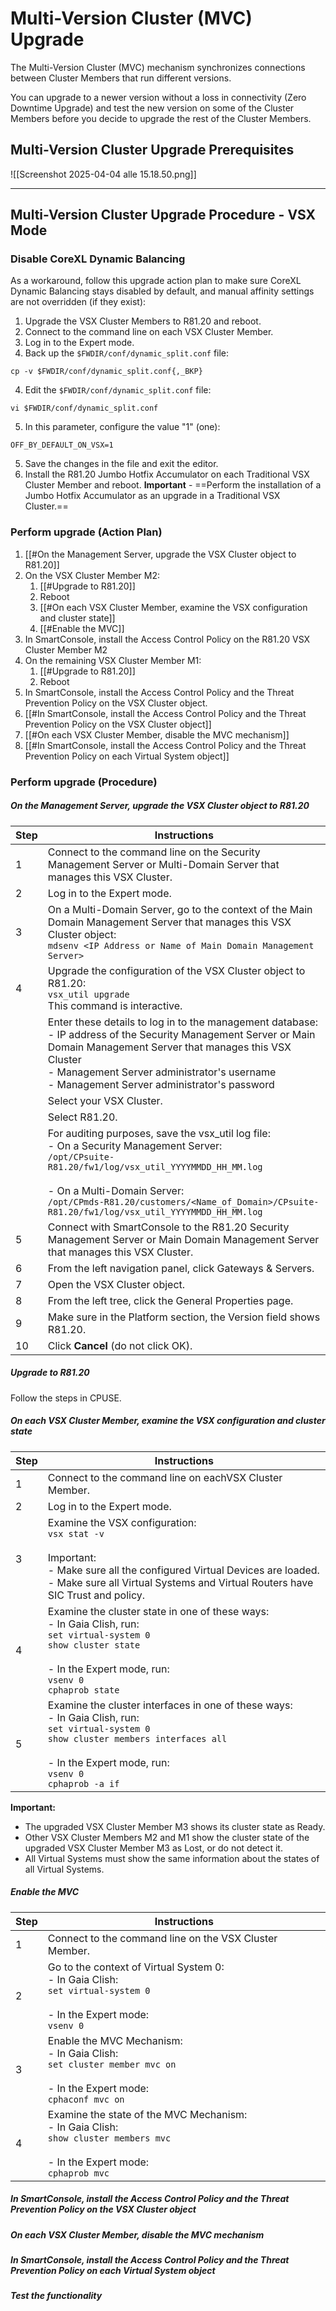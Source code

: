 # Multi-Version Cluster (MVC) Upgrade
The Multi-Version Cluster (MVC) mechanism synchronizes connections between Cluster Members that run different versions. 

You can upgrade to a newer version without a loss in connectivity (Zero Downtime Upgrade) and test the new version on some of the Cluster Members before you decide to upgrade the rest of the Cluster Members.

## Multi-Version Cluster Upgrade Prerequisites

![[Screenshot 2025-04-04 alle 15.18.50.png]]

---
## Multi-Version Cluster Upgrade Procedure - VSX Mode
### Disable CoreXL Dynamic Balancing
As a workaround, follow this upgrade action plan to make sure CoreXL Dynamic Balancing stays disabled by default, and manual affinity settings are not overridden (if they exist): 
1. Upgrade the VSX Cluster Members to R81.20 and reboot. 
2. Connect to the command line on each VSX Cluster Member. 
3. Log in to the Expert mode. 
4. Back up the `$FWDIR/conf/dynamic_split.conf` file: 
```
cp -v $FWDIR/conf/dynamic_split.conf{,_BKP} 
```
4. Edit the `$FWDIR/conf/dynamic_split.conf` file: 
```
vi $FWDIR/conf/dynamic_split.conf 
```
5. In this parameter, configure the value "1" (one): 
```
OFF_BY_DEFAULT_ON_VSX=1 
```
5. Save the changes in the file and exit the editor. 
6. Install the R81.20 Jumbo Hotfix Accumulator on each Traditional VSX Cluster Member and reboot. 
   **Important** - ==Perform the installation of a Jumbo Hotfix Accumulator as an upgrade in a Traditional VSX Cluster.==
### Perform upgrade (Action Plan)
1. [[#On the Management Server, upgrade the VSX Cluster object to R81.20]]
2. On the VSX Cluster Member M2: 
	1. [[#Upgrade to R81.20]]
	2. Reboot
	3. [[#On each VSX Cluster Member, examine the VSX configuration and cluster state]]
	4. [[#Enable the MVC]]
3. In SmartConsole, install the Access Control Policy on the R81.20 VSX Cluster Member M2 
4. On the remaining VSX Cluster Member M1: 
	1. [[#Upgrade to R81.20]]
	2. Reboot
5. In SmartConsole, install the Access Control Policy and the Threat Prevention Policy on the VSX Cluster object. 
6. [[#In SmartConsole, install the Access Control Policy and the Threat Prevention Policy on the VSX Cluster object]]
7. [[#On each VSX Cluster Member, disable the MVC mechanism]]
8. [[#In SmartConsole, install the Access Control Policy and the Threat Prevention Policy on each Virtual System object]]

### Perform upgrade (Procedure)
##### On the Management Server, upgrade the VSX Cluster object to R81.20
| Step | Instructions                                                                                                                                                                                                                                                                                    |
| ---- | ----------------------------------------------------------------------------------------------------------------------------------------------------------------------------------------------------------------------------------------------------------------------------------------------- |
| 1    | Connect to the command line on the Security Management Server or Multi-Domain Server that manages this VSX Cluster.                                                                                                                                                                             |
| 2    | Log in to the Expert mode.                                                                                                                                                                                                                                                                      |
| 3    | On a Multi-Domain Server, go to the context of the Main Domain Management Server that manages this VSX Cluster object:<br>`mdsenv <IP Address or Name of Main Domain Management Server>`                                                                                                        |
| 4    | Upgrade the configuration of the VSX Cluster object to R81.20:<br>`vsx_util upgrade`<br>This command is interactive.                                                                                                                                                                            |
|      | Enter these details to log in to the management database:<br> - IP address of the Security Management Server or Main Domain Management Server that manages this VSX Cluster<br> - Management Server administrator's username<br> - Management Server administrator's password                   |
|      | Select your VSX Cluster.                                                                                                                                                                                                                                                                        |
|      | Select R81.20.                                                                                                                                                                                                                                                                                  |
|      | For auditing purposes, save the vsx_util log file:<br> - On a Security Management Server:<br>`/opt/CPsuite-R81.20/fw1/log/vsx_util_YYYYMMDD_HH_MM.log`<br><br> - On a Multi-Domain Server:<br>`/opt/CPmds-R81.20/customers/<Name_of_Domain>/CPsuite-R81.20/fw1/log/vsx_util_YYYYMMDD_HH_MM.log` |
| 5    | Connect with SmartConsole to the R81.20 Security Management Server or Main Domain Management Server that manages this VSX Cluster.                                                                                                                                                              |
| 6    | From the left navigation panel, click Gateways & Servers.                                                                                                                                                                                                                                       |
| 7    | Open the VSX Cluster object.                                                                                                                                                                                                                                                                    |
| 8    | From the left tree, click the General Properties page.                                                                                                                                                                                                                                          |
| 9    | Make sure in the Platform section, the Version field shows R81.20.                                                                                                                                                                                                                              |
| 10   | Click **Cancel** (do not click OK).                                                                                                                                                                                                                                                             |
##### Upgrade to R81.20
Follow the steps in CPUSE.
##### On each VSX Cluster Member, examine the VSX configuration and cluster state
| Step | Instructions                                                                                                                                                                                                          |
| ---- | --------------------------------------------------------------------------------------------------------------------------------------------------------------------------------------------------------------------- |
| 1    | Connect to the command line on eachVSX Cluster Member.                                                                                                                                                                |
| 2    | Log in to the Expert mode.                                                                                                                                                                                            |
| 3    | Examine the VSX configuration:<br>`vsx stat -v`<br><br>Important:<br> - Make sure all the configured Virtual Devices are loaded.<br> - Make sure all Virtual Systems and Virtual Routers have SIC Trust and policy.   |
| 4    | Examine the cluster state in one of these ways:<br>- In Gaia Clish, run:<br>`set virtual-system 0`<br>`show cluster state`<br><br> - In the Expert mode, run:<br>`vsenv 0`<br>`cphaprob state`                        |
| 5    | Examine the cluster interfaces in one of these ways:<br> - In Gaia Clish, run:<br>`set virtual-system 0`<br>`show cluster members interfaces all`<br><br> - In the Expert mode, run:<br>`vsenv 0`<br>`cphaprob -a if` |
**Important:**
 - The upgraded VSX Cluster Member M3 shows its cluster state as Ready.
 - Other VSX Cluster Members M2 and M1 show the cluster state of the upgraded VSX Cluster Member M3 as Lost, or do not detect it.
 - All Virtual Systems must show the same information about the states of all Virtual Systems.
##### Enable the MVC
| Step | Instructions                                                                                                                               |
| ---- | ------------------------------------------------------------------------------------------------------------------------------------------ |
| 1    | Connect to the command line on the VSX Cluster Member.                                                                                     |
| 2    | Go to the context of Virtual System 0:<br> - In Gaia Clish:<br>`set virtual-system 0`<br><br> - In the Expert mode:<br>`vsenv 0`           |
| 3    | Enable the MVC Mechanism:<br> - In Gaia Clish:<br>`set cluster member mvc on`<br><br> - In the Expert mode:<br>`cphaconf mvc on`           |
| 4    | Examine the state of the MVC Mechanism:<br> - In Gaia Clish:<br>`show cluster members mvc`<br><br> - In the Expert mode:<br>`cphaprob mvc` |
##### In SmartConsole, install the Access Control Policy and the Threat Prevention Policy on the VSX Cluster object

##### On each VSX Cluster Member, disable the MVC mechanism

##### In SmartConsole, install the Access Control Policy and the Threat Prevention Policy on each Virtual System object

##### Test the functionality
